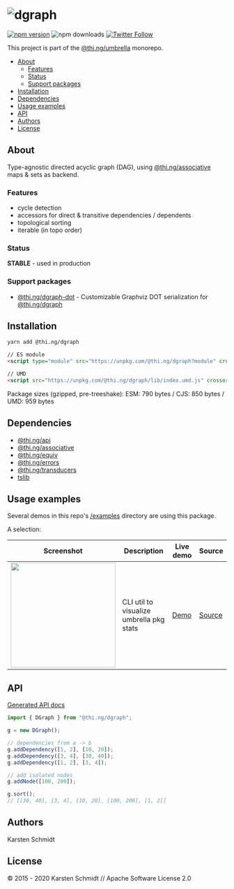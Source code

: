 <!-- This file is generated - DO NOT EDIT! -->

# ![dgraph](https://media.thi.ng/umbrella/banners/thing-dgraph.svg?55059134)

[![npm version](https://img.shields.io/npm/v/@thi.ng/dgraph.svg)](https://www.npmjs.com/package/@thi.ng/dgraph)
![npm downloads](https://img.shields.io/npm/dm/@thi.ng/dgraph.svg)
[![Twitter Follow](https://img.shields.io/twitter/follow/thing_umbrella.svg?style=flat-square&label=twitter)](https://twitter.com/thing_umbrella)

This project is part of the
[@thi.ng/umbrella](https://github.com/thi-ng/umbrella/) monorepo.

- [About](#about)
  - [Features](#features)
  - [Status](#status)
  - [Support packages](#support-packages)
- [Installation](#installation)
- [Dependencies](#dependencies)
- [Usage examples](#usage-examples)
- [API](#api)
- [Authors](#authors)
- [License](#license)

## About

Type-agnostic directed acyclic graph (DAG), using
[@thi.ng/associative](https://github.com/thi-ng/umbrella/tree/develop/packages/associative)
maps & sets as backend.

### Features

- cycle detection
- accessors for direct & transitive dependencies / dependents
- topological sorting
- iterable (in topo order)

### Status

**STABLE** - used in production

### Support packages

- [@thi.ng/dgraph-dot](https://github.com/thi-ng/umbrella/tree/develop/packages/dgraph-dot) - Customizable Graphviz DOT serialization for [@thi.ng/dgraph](https://github.com/thi-ng/umbrella/tree/develop/packages/dgraph)

## Installation

```bash
yarn add @thi.ng/dgraph
```

```html
// ES module
<script type="module" src="https://unpkg.com/@thi.ng/dgraph?module" crossorigin></script>

// UMD
<script src="https://unpkg.com/@thi.ng/dgraph/lib/index.umd.js" crossorigin></script>
```

Package sizes (gzipped, pre-treeshake): ESM: 790 bytes / CJS: 850 bytes / UMD: 959 bytes

## Dependencies

- [@thi.ng/api](https://github.com/thi-ng/umbrella/tree/develop/packages/api)
- [@thi.ng/associative](https://github.com/thi-ng/umbrella/tree/develop/packages/associative)
- [@thi.ng/equiv](https://github.com/thi-ng/umbrella/tree/develop/packages/equiv)
- [@thi.ng/errors](https://github.com/thi-ng/umbrella/tree/develop/packages/errors)
- [@thi.ng/transducers](https://github.com/thi-ng/umbrella/tree/develop/packages/transducers)
- [tslib](https://github.com/thi-ng/umbrella/tree/develop/packages/undefined)

## Usage examples

Several demos in this repo's
[/examples](https://github.com/thi-ng/umbrella/tree/develop/examples)
directory are using this package.

A selection:

| Screenshot                                                                                                           | Description                              | Live demo                                           | Source                                                                           |
| -------------------------------------------------------------------------------------------------------------------- | ---------------------------------------- | --------------------------------------------------- | -------------------------------------------------------------------------------- |
| <img src="https://raw.githubusercontent.com/thi-ng/umbrella/develop/assets/examples/package-stats.png" width="240"/> | CLI util to visualize umbrella pkg stats | [Demo](https://demo.thi.ng/umbrella/package-stats/) | [Source](https://github.com/thi-ng/umbrella/tree/develop/examples/package-stats) |

## API

[Generated API docs](https://docs.thi.ng/umbrella/dgraph/)

```ts
import { DGraph } from "@thi.ng/dgraph";

g = new DGraph();

// dependencies from a -> b
g.addDependency([1, 2], [10, 20]);
g.addDependency([3, 4], [30, 40]);
g.addDependency([1, 2], [3, 4]);

// add isolated nodes
g.addNode([100, 200]);

g.sort();
// [[30, 40], [3, 4], [10, 20], [100, 200], [1, 2]]
```

## Authors

Karsten Schmidt

## License

&copy; 2015 - 2020 Karsten Schmidt // Apache Software License 2.0
